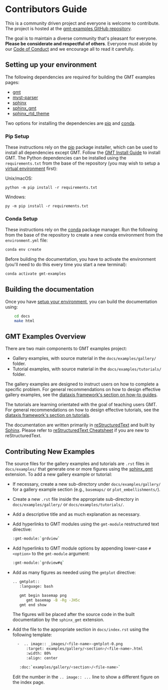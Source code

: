 # Contributors Guide

This is a community driven project and everyone is welcome to contribute. The
project is hosted at the [gmt-examples GitHub repository](https://github.com/GenericMappingTools/gmt-examples).

The goal is to maintain a diverse community that's pleasant for everyone.
**Please be considerate and respectful of others**. Everyone must abide by our
[Code of Conduct](https://github.com/GenericMappingTools/gmt-examples/blob/main/CODE_OF_CONDUCT.md)
and we encourage all to read it carefully.

## Setting up your environment

The following dependencies are required for building the GMT examples pages:

- [gmt](https://docs.generic-mapping-tools.org/latest/)
- [myst-parser](https://myst-parser.readthedocs.io/en/latest/)
- [sphinx](https://www.sphinx-doc.org/en/master/)
- [sphinx_gmt](https://www.generic-mapping-tools.org/sphinx_gmt/latest/)
- [sphinx_rtd_theme](https://sphinx-rtd-theme.readthedocs.io/en/stable/installing.html)

Two options for installing the dependencies are [pip](#pip-setup) and [conda](#conda-setup).

### Pip Setup

These instructions rely on the [pip](https://pip.pypa.io/en/stable/) package
installer, which can be used to install all dependencies except GMT.
Follow the [GMT Install Guide](https://github.com/GenericMappingTools/gmt/blob/master/INSTALL.md)
to install GMT. The Python dependencies can be installed using the
`requirements.txt` from the base of the repository (you may wish to setup a
[virtual environment](https://packaging.python.org/en/latest/guides/installing-using-pip-and-virtual-environments/#creating-a-virtual-environment) first):

Unix/macOS:
```
python -m pip install -r requirements.txt
```

Windows:
```
py -m pip install -r requirements.txt
```

### Conda Setup

These instructions rely on the [conda](https://docs.conda.io/en/latest/) package
manager. Run the following from the base of the repository to create a new conda
environment from the `environment.yml` file:

```bash
conda env create
```

Before building the documentation, you have to activate the environment
(you'll need to do this every time you start a new terminal):

```bash
conda activate gmt-examples
```

## Building the documentation

Once you have [setup your environment](#setting-up-your-environment), you can
build the documentation using:

```bash
    cd docs
    make html
```

## GMT Examples Overview

There are two main components to GMT examples project:

* Gallery examples, with source material in the `docs/examples/gallery/` folder.
* Tutorial examples, with source material in the `docs/examples/tutorials/` folder.

The gallery examples are designed to instruct users on how to complete a specific
problem. For general recommendations on how to design effective gallery examples,
see the [diataxis framework's section on how-to guides](https://diataxis.fr/how-to-guides/).

The tutorials are learning orientated with the goal of teaching users GMT. For
general recommendations on how to design effective tutorials, see the
[diataxis framework's section on tutorials](https://diataxis.fr/tutorials/).

The documentation are written primarily in
[reStructuredText](https://docutils.sourceforge.io/rst.html) and built by
[Sphinx](http://www.sphinx-doc.org/). Please refer to
[reStructuredText Cheatsheet](https://docs.generic-mapping-tools.org/latest/devdocs/rst-cheatsheet.html)
if you are new to reStructuredText.

## Contributing New Examples

The source files for the gallery examples and tutorials are `.rst` files in
`docs/examples/` that generate one or more figures using the
[sphinx_gmt](https://www.generic-mapping-tools.org/sphinx_gmt/latest/)
extension. To add a new gallery example or tutorial:

* If necessary, create a new sub-directory under `docs/examples/gallery/` for a
  gallery example section (e.g., `basemaps/` or `plot_embellishments/`).
* Create a new `.rst` file inside the appropriate sub-directory in
  `docs/examples/gallery/` or `docs/examples/tutorials/`.
* Add a descriptive title and as much explanation as necessary.
* Add hyperlinks to GMT modules using the `gmt-module` restructured text directive:

  ```bash
  :gmt-module:`grdview`
  ```

* Add hyperlinks to GMT module options by appending lower-case `#<option>` to
  the `gmt-module` argument:

  ```bash
  :gmt-module:`grdview#q`
  ```

* Add as many figures as needed using the `gmtplot` directive:

  ```bash
  .. gmtplot::
     :language: bash

     gmt begin basemap png
        gmt basemap -B -Rg -JH5c
     gmt end show

  ```

  The figures will be placed after the source code in the built documentation
  by the `sphinx_gmt` extension.

* Add the file to the appropriate section in `docs/index.rst` using the following
  template:

  ```bash
    -  .. image:: _images/<file-name>-gmtplot-0.png
        :target: examples/gallery/<section>/<file-name>.html
        :width: 80%
        :align: center

     :doc:`examples/gallery/<section>/<file-name>`
  ```

  Edit the number in the `.. image:: ...` line to show a different figure on the
  index page.
